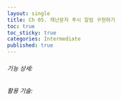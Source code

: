 ```yaml
---
layout: single
title: Ch 05. 재난문자 푸시 알림 구현하기
toc: true
toc_sticky: true
categories: Intermediate
published: true
---
```


###### 기능 상세:


###### 활용 기술:
